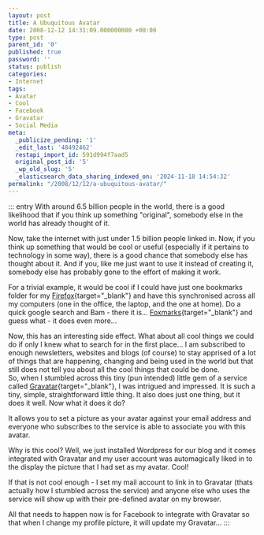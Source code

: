```yaml
---
layout: post
title: A Ubuquitous Avatar
date: 2008-12-12 14:31:09.000000000 +00:00
type: post
parent_id: '0'
published: true
password: ''
status: publish
categories:
- Internet
tags:
- Avatar
- Cool
- Facebook
- Gravatar
- Social Media
meta:
  _publicize_pending: '1'
  _edit_last: '48492462'
  restapi_import_id: 591d994f7aad5
  original_post_id: '5'
  _wp_old_slug: '5'
  _elasticsearch_data_sharing_indexed_on: '2024-11-18 14:54:32'
permalink: "/2008/12/12/a-ubuquitous-avatar/"
---
```


::: entry
With around 6.5 billion people in the world, there is a good likelihood
that if you think up something "original", somebody else in the world
has already thought of it.

Now, take the internet with just under 1.5 billion people linked in.
Now, if you think up something that would be cool or useful (especially
if it pertains to technology in some way), there is a good chance that
somebody else has thought about it. And if you, like me just want to use
it instead of creating it, somebody else has probably gone to the effort
of making it work.

For a trivial example, it would be cool if I could have just one
bookmarks folder for my
[Firefox](http://www.mozilla.com/firefox/ "Firefox Web Browser"){target="_blank"}
and have this synchronised across all my computers (one in the office,
the laptop, and the one at home). Do a quick google search and Bam -
there it is...
[Foxmarks](http://www.foxmarks.com/ "Foxmarks | Home"){target="_blank"}
and guess what - it does even more...

Now, this has an interesting side effect. What about all cool things we
could do if only I knew what to search for in the first place... I am
subscribed to enough newsletters, websites and blogs (of course) to stay
apprised of a lot of things that are happening, changing and being used
in the world but that still does not tell you about all the cool things
that could be done.\
So, when I stumbled across this tiny (pun intended) little gem of a
service called
[Gravatar](http://www.gravatar.com/ "Gravatar - Globally Recognised Avatars"){target="_blank"},
I was intrigued and impressed. It is such a tiny, simple,
straightforward little thing. It also does just one thing, but it does
it well. Now what it does it do?

It allows you to set a picture as your avatar against your email address
and everyone who subscribes to the service is able to associate you with
this avatar.

Why is this cool? Well, we just installed Wordpress for our blog and it
comes integrated with Gravatar and my user account was automagically
liked in to the display the picture that I had set as my avatar. Cool!

If that is not cool enough - I set my mail account to link in to
Gravatar (thats actually how I stumbled across the service) and anyone
else who uses the service will show up with their pre-defined avatar on
my browser.

All that needs to happen now is for Facebook to integrate with Gravatar
so that when I change my profile picture, it will update my Gravatar...
:::
